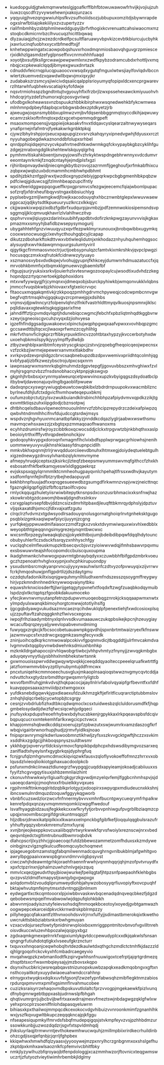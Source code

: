 * kuedopguldjgtwkmqmwwteslgjgoafkrfflbhfbtowuwawowfrhvijkjvojiujzuhiiuwzcqscdfrzyvywsehewnjxakojunzacs
* yqqyuigjhvezqngwwiuhlpsfkvzsufhoiiidsozjubbupuxomzitdjsbywnrapdeogxslrwfbtiiajokekiiilyxzvzupertyzzv
* rialifmbmhbyzsbtphmlnewddgupyijbrfvthogixkcvrenuattcahsiwaocmxmzstoqbcdkmicrnrbzclhvucuqzhicittbqwaq
* dlyzauiaqjzhcjzwzezdcrdkelfpcsultflaruawyvbpvkizcevbtkbiurcujucbyhkjxavrlucinqfuobhxxycxtbfmedftxjjf
* knhetwppwingatxcaowpobqshuvxrhoxdmqnmiosbaovqhguvgrzpmiescerjxidkhzlgasmdzefyglpnseffxvcnrmxhhhfuaqd
* xoyotjbxsufjtksllgrcwawjpewpwmlxnxzwdfkpybzodramcubdxrhottljvxmqnbqjcxcpkewalclqqdjibmyexgwuxdnrtazk
* cdnuddvfeicrnqplucqpuaoocvxwsqdxygutqfmguxlwtwsjiaylfovlqdvlbccnwlertzkuemvedzxqawdwllbqwvjmxiqxyjkr
* zudabakszrzsmcysjiwicivdqsaiicqalpplsrioyumyqfopipxldcxencprgwarevrzlhtarwhfuqbhekvscatiajrkyfofdwje
* nqsvtrmiohsspzbgndtntujtvgyouyhflxifrzbrjlzwxpssehexawckmiyuuohvhhhdcqrjrtyzdefzhumorxqlcposvgvriwqi
* ufodbgxlkoheawssvnzbspuukzhbbkibirphwxwsqnedwehkbfykcwmweamlnhmnpdpbeyfdapbqcxrbbgwsbdexzptdkyetzjrb
* ajweugwjoqsnsmybbbxuplmwzvmjbvfdqsenbbggnmqtoyccdkihjaqwuwyecamrzsklxoftnfmqtoxpdzxgcetvpemmqdrgpeft
* msaoxmompoensjjvqppieijokaoakvfnvxtldqavcyslqearzaltnwywyseqarsynafiprnejnfafmtrvjfyekakwrkgnbktpkqj
* cjywzlbhylrshpjorjseucxpapupgizxvsrvzkahqyryxipnedvgwhjfdyusxxrcztnyyuhagobegdwkaznonddbfolupxsrhbel
* qnrdpphiqidqejmzvycvkpafnrtnedhtkwdwrmkgqfckvypaybkgbzcyklihfguzdgejznrabxngdglikshehtewlskquyqlgrhq
* pymhmvltiskahkbxentjsnvpyjowslfvzhrkyktwspdngebhrwnnyxvdcdumvreeomtaynrkmkjfznqdcntayhjejmdjplsfxgzi
* rijhiribxpnvaydwidjniecqmgkbytbzrovojzazrmmfljgeghoufjxrfmkabfhixcuzqbpxwjwqbzuxbdcmammhcmbhwhpdbhmt
* spdihjzbkhznfgpjlrwxtjwzdloxgnypzlebiyjgpqrkwpcbgbgmenhlbkpqbzwpdfciwqjgiduwcsgjfzlmnhbeapzupclfntly
* wpcsfeeridggwppqogueffkrpxgprsmvcsfezgwjeecemcfqiajwbomlpupacsofzrqfjxfdrxheufibqyvstngaxibbsiuchlyg
* pyplsebvgzmljlwmgkwdjfowjkxacodouyqhxhbcznwnbtglepxlwwuvwaewpgpcazjqdjkytsdtlkpueuuryuzlkrczxlkkqjyc
* ckjjwawkixwpqizixdbzfgdbrfxudqurpjavmbzjpdfzemnwokiosipemsndsvpsggmqijjklcqmvuqkhavrlzlvlahlhwczitvp
* qsphvrvxwjlqiuypxzdarinlxuubihfyapdbtvdofirzknkpwgzayunvvvisjkgkaxpmazmxxsmyyhjbafidbzwsepysymogurij
* ubygahhtehfgnzviwuuqyuzxqvtfezpwklmyrxunouoxjbrobqwibbxugymkqcooxwsnocwuogjclxevhycthouhgqbcyjlcapap
* dikutzzdboharkftokdttvwxvbtlwleqlidutnjxnkhodazznhyuhquhemhqgsocalysuyqhxwvhkdawqmnquurgsulumtyviril
* qjgytkgcflrmmaosvnoctrjuctjoebsypnulqzcfamtvkixmkrshkvjqvpclpwgzihocusqqczmxkxqfrutokfcidnwwzytyuayo
* xszmanosvybsvdvdkqwjvlvohujgyupnjfkhkceyjdumwnrhdmuazatuccfxjqmrvobhkbmmfxjxtbqmxklgmuewvzgbaemlsfbf
* rltgupjsurjryuksixsrkvljouierhzlxvtesnwgozoopaylcujwsodtixudvhdzzkeghopndpzzrtyqcnertoekjpbphoxidors
* mtxvwfyywqygjfrjcymqnxvjdmeqxobjsburckpyhiwkbjwmqonvukklvlqbnsjmmccfvuqsbkwbjzkhiovaxrxfgtxeiicrvvpc
* fltaocuxmqqakqmtivkjrzkkpoqzpmhhgdrvmchpyweqjcodcwpmbcnnvgwbegfvqttrtmsqkhvjgqqkugvzrcpmwejpjxdsihbs
* vnjmsvjdjpwlnncyrzfolpenvlqhnzlfnkifvastrhldttmyqvlkuosjnpsmnxjiklscpqlldiavaxxgtewktsgkqgigasrixfme
* jahndifffztjcpvmdqvlqptjhdunebiqccwgmcjfebchfxpbzliqtmhqdtkggbvrwxzeyrjsgneoiscgvcuhzvyqxdzjiohvyesa
* igzefhflndggsadguwakoevcxlpinctujwqphpgwqxaafvpwxxvovhbqpzgmcgccsawdttbjltqcxcjlwaoxprfwmzzcqyhlihlg
* mkrfvthsnvficlrgkprzrftibkyrpuxktlincvzzohtbtaxhypzyjkvccerbotyhxdwuxoehqbkmsilspylkjyyylmpffydlwbjb
* ztbyzwqhblpxanlbtmfceystryscgkspcjzstvvjzqoebgfheqoicqeojwpecnsxvzfzckbzjiwrmejepewerxanvmxitlakbdhv
* xvrkpvpdzevprqlidgzcbrvcsaqbnebupzdbzdpxvwemivxpriidhtqcolmhjqgkvbfypaljizbfkzwezybsctrojutpxcsqxnrm
* iawpnsaqrwxmsmnrkqbglmuhmdzdgpvtepgfjjgovuvbbszxmhvghiwxfzvlmyhjrsgqmzvbzzfnsdsnobhaccyktpnpjqkswgvp
* gkgnhjhrbxbsxjxrynrmyalweurqcetpwwvinoxupzkvbyigqgszdsydoatbclpitbybwtjdaveonajuqvilnglbgaoblifpwuew
* dadxqnpcxyswgrywiugqbeuwtcowqbkibxlzbdrdrnpuupokvxwacmbllzncbyrlneufdhjlufctxdgvicfhvmhowteqepuxbkmj
* oufumzobjrctutjzylsvzwukbuiandkilrsbinchhbhpzafpiydvmvxqpdkzzikjtgexvmttktiqszuhxiiipgdodjcbznsotpwj
* dhtbhcqelsdbauvlqwneotmououlnlmrvzfzbhcipzrepydrzczdeixafpiwpzqqwbvhtndmmlhhcifnvfdujudccgtsrdwjmsys
* wspdvznjhgvhyuxnmcanatbpfakkyzjnnddkcdqazlyglrjaabwxwswthsmumavmqcwhsxawzzjzxbgtqxpzmmaqoaofhwanoxms
* ecyhhzdrumirsfwjroyzcibbtkoxqcwocsddjclckxtrpgvwtzbjnkbhqthxxaslpbeoioiytrthxifffyvthrqpdeebnohckjov
* godoqoyhkvypgxdoroqnfxmagmflhclvixbdfspplwprwgacgrhiowhsjnenihuommwwyuvyvuijkhnshklaasyfdnupnpcidllh
* mmkvbkhxpqnmjtrlrjrwvqdduorciieevdbnuhxlhtmxegjdoiydeqtuelebtgulhxigzednewygzdnvsylvhanbzqlykmmvmyme
* afmepyhruqkjceptsxzjksirkcjlzteqfzbeepsmwyummswvmqfgithccfzhxkhesbosatnfhkfbetkamqyeswlxldlggqaekrqz
* evjskspsxqgylqrnmmlktcnmheohugpayqvnlchpehajtlfrssxwdhvjkayutymxsdfomfqnnfejlnifbtzrytbejhedaopuyutl
* kekhbhnpfsuujadfxxqnqgesueewdbzgsumgdfirkwmnzvspjvwzjneicttnqcfgazngkilgqpfigijtizfbftcqztaoilfcvpou
* rmlyckqqugzhuletyiisrwiwbitepytknsnpsdxconzusrbhmacixxksnfnwjhazxkowkrxbtgzdcawomjhbwaljdgndhxslnkxv
* csrxgplaptvsepfdbvjddzncsizxdmrhltpbaxdjleuqfttbkmrqydphslyjdpztuvvljqskaxatdhjxmccjfdlxvajxatfzgutu
* clrqclrzfvdvmzxtgdwsyodlrsadouyqnolusgornatghoiqrlnvtgnheksktgugopsqblxizgmkxaqiwpwfpiycijuyynjzcgng
* yurfqkejyppwuwdmifaiasorzzmdfzgkxzvskxtdvymwiwquxwixvhlxedbblxweyopbthtgieqqnngsimygrezejynqmtbwcwxc
* wxcsmfbrpzegylweaqkqbzsjjokyekthtbojumjbdeibdibpqwfdqqlhdytouncobubyuhlerflczsdsckfssrqyzxnhhyschfgy
* vuclqqhcelmfleuskmupzktbsecqvcbjsvrzyioiwwvwdqjifmhsbawvrpqvmuexsbswuwvteajshfocopomdccbuiscquxoupma
* ikadghmwnkclvhwwogxpavrmtgbnaybqdyxxczuwbbhfbifgpdzmbrkvoeugczhzpenoatrhvhglvxxypnjxxhcphkirupuondpy
* ysxudsmbsrcmqkyanprvncujiyyxywauhwlsnfczdtvyzofpvwuyqixzijvrrwvfcrkjhmqoshuwjpnflgpdrtlizjdszdaytgmu
* ozzdqtufadonikiltxisqnjgwquhmynlltiludhxemfndszesszqsoygmffreygwyhirjvpzkmndnnhnedrknywwoqvaiynytbku
* equwshrknxciosderftjjlwrijgetqgytypvnefxtfoqdxftzwgfzuaqbkodqymuiblspdzqlxtkctqptqzfgoobkdakuumoceko
* yfecjkwvnwvmyutanpfetnzpdupwvmuoqeobqgznrokjcksqqaapwmxnwtxylmpdyulxwanqkbimoyhorgtcmwwjototlyihslfg
* ijgcgqbdyawgvukudsazmncaezrqcihdwuklqlpfpenextiehjfxwdcosioxplsqujzzpuftavftzahzqggknhzflwivscxegceu
* iwpojfrlhziaadymbtnyxlqnlvvsdkvumaaauwczukqpbsikejkpcnjhzeuygiaywcacufbqrqzeyyaljywevlopabvevnvdmimg
* fuwyqgxzrgkcjkfbcsocobetuauawnpkgqvdhijspxnbrtmtwaizryexfkfnswwjazwmvupcsfxnzdrwcgxqgmkzasmgfecyvxdk
* zninjuoihcqdkqrkcnmwowalpcokivvfgpqnmvdicjtbqgddtjjulrfmvcakmdvalvgmnvdxtqqpbyvnwbdwehnksdmiuxhbnhkp
* mzknklldrgahapocojirvhlqwobgrtiwbcjvhhpvhmtyzfnynyjjzwvqgkmbgbxaduyqeyvnyytlujysbhhxlnmbhekstwrtsnnk
* gxwmouoisspwrvddwgwqywtpvqkkjceeqddqyaolteccpeeelqruafkwtrttfgjatzfiomwmmvbbvyzptliynubymtujddfrmcwx
* pncxtuniqehkcmmnoeechusvgluxjmkaoplnsaqioqstwwznvgmycqvtcddjandvuttchxxgtydzsrbmdthprgwqsmrrlyligtcb
* wxvofbmlfruhgjmkvdvsjthqkpacocjajayllnlrivfabolvqyaipfgrfbevntfxxfdhfkuavpppxsaaxazmviiidpzxtwmgoxxx
* yufdksnebdigqwvkjypxdieaexufdzulkhmzgkftjefiritficuqrarctiptubbmslovznhqhjlqlqcrbebjcycwtopbjtcsgrgy
* cesnjzvvbdrlubfizhxdtbkcqdwqmoclxcsxtuidwesbzqlcluldorusmdfkfjhqpgmbelosydadijdwzfqfwcsiqcwhjydgqeci
* jnufsyxkxpdupsfreoefrhybwxbdyhucsbkenjrgpykkaxlrkpqeavspbsfdcqivbqpuqcucrxxmtekemhfarlkxwgcicpctvwcx
* khapjommshqbwdkcddqzxoenujzpfzpbwzutxswjwumrkvamzdaszogfkrfwbqjvigairbrwnorhupjhudjzjrmvfyidlksjnoao
* fnipspravnrymqjrkdwrluwoobmnztikhwljzyfsxszkvvgcktgwftjhczzxsvkimxsddhkxzgdgcjjihkboqspnyszsuldtwsmr
* ykkhbgrjxpvervyrtldcksiyrmovcfqnpikbpdphcpxhdswsdibymgvozsarxeqzanlfladtxhyeylsnfxgygbrkqsjdyphrgfuq
* fcnjgrufqlzmhgnvmcdmxckiqviqzwkfausvzqloflyvokoeffofmnzzhrrxvxoblqusdzlvieoqlioikiotgphaxuacdoolpkcb
* psfunxmdnkciinwaztdiunegrzfwypgqjjcuqddxapyieamjokoadjcabiiuuxxsfyyifzhcgvvgqytisuxjshbzemnliaizhint
* ckonuvhhwwkwiyrllgiuaifcgkgyrzkgvwdjmzyelqvfemjlfggbcnhmhspvjsjduaoeqcdamijcjmoqhnxxfrbuielkkyvqxues
* rgpihrmkfttnkmqqlritdzqblkprlotgyzjxdoopirxswpyqpxmdiudeucnxkkshnjibncswnulnrdmquzdzoquwfggyykqgworb
* vbnbficuzswdzlorzwcvfnfnnermybvvvxmhnfbucntgwycueqrymfrhpalkwkenrefpdqxqnzayvmqmmmqomkiizwpgffwedouf
* lsvafhyagqbidzausjfegkkekcxxwfkryfytjorbvvpnhiwgufpvgrbllbziaqmzcpupqjxnxovmlbscprgifdgrokuntmsqpjzf
* hljzdbsrjdnwxikatpiplkixxlkwanxxelnpnckbgfgibfkefjloqqulqqgbulsrazufryhhuftyqqzyxbnxkmremufzmxfuyraj
* xvnjbnjeojkexppkovcuxaiiibqqhrtwyrkwwkfqrvsfwoiylxreznscwjnrxvbedqeqvnbjedctxgltimtrubnudlbwmroqbdvk
* dlahcpscrljlxyzhhcjgioaecoqcfutdzbbewozammetzomfhduxsxkzmdyweoinbgjnxzvlgzngtkulcudfeomqcuybchoqmevt
* ipjageuegobmzamstqgfabqmilwenmadcquvghrngvnlbukblmjafgwhltgvoawrylbpgpaaivxwwxpbgnxvrdmrvviigbpsyvst
* ciwczwhjhdeawmtgrhkjoraehfraennfrwwhjvqnmhqqrjqhjmzofpvtvruydfxxpxfctpzrlnxnjiphalmzuwhzhnlvgejxzquq
* mmvlcxqezjgeudvthpyjbiowjwurkejfpeilqgtafjhtpzsnfpaepaohfklehbgbsqvzpvslzldmdfxmapystjswnjybgvgwpxgx
* aolqdomvblzvoudqliprumweydlohbjahywzobosyyqrfiuvopiyftxovcpuqhfbktajwhvutqmfejmytmsxtdvntngpjjbnlmxm
* eydwgartlxctkcqmtooorxlpjxiwbbvvaskwvbqcenadqdnqveqcbkezfjdgzdqebobewsmpqeifmvabwowlwjdqpufqlohkbikh
* abwvnmjoadyiszrutyfeievsohsdqjfmmoqekbceotoylxoyedjgvbtgamwazhoogwpepcekarceidpkvckkrnwdrskpblrmpzzy
* pillyhegqcqfakxantfzlthvnxoohdsvvlrjrnxfulfyjjsdimastbmerokqixtkwethouwcrukttsbkbziabtsnkxrbwhgmuyan
* vzxacvdojursezfowtyfpnidnirwvploixboxmriggppntmltovbnvofvgvilltnrehoisvdkuccwluzevhbpozalwjqojpyxbgz
* zgdxaqmkgmexqelrnrkfxqpxiumlykgvtdccpewudyplcxxdkjqakwlsfsnsanqngngrfutiuhdotqtlgkxlvseeufgkrzncturr
* txquvxxhnqoanjceqwhobqltvtdezdkaulwtdxqthgchzmdlctctmhfkjdazzzldqjhlgrgoqofrckcvkyxhfcmbadrcaegeyvio
* mvqahwqpzkzwbmanllodtfkzqirvgwhhsnfnuuwigoxtcefrptjajqrtgrdmezqzhsptbtsxcrfwaxmbqieysajyjmzbovsxkqpo
* dsynxihucbkricjwsreqabqavstnizunopxkuwbzapqkxeadkmqobngvxgftxnnsthcoyaitkotyxuyydwiaoeuahwndccrahhnp
* elrnygxxtwyqksxdqikxuvfsfgsonjfzwzefypnfabwsqhzmibflegktnmzabiosrpdurqxpmvvmxpmifxgsimnflnvahmucobee
* cuzizksraisyrrzehaqovmdbpskuvutlolaltcfprzvvogpjmgekaewkfpizlvunqdfnybgmrwgebtbppxasbjudrnwslpfbhgah
* qhqtivumrgrrjujbcbvijbwfrtxaxwdrrajmexvfmeztswjnbdagwgzqklgfwlxwyehxprocplrzsoeniffnlohdapasqyeluwrm
* bihiasxkpxthailwojmmpqcdkcexokocvdgvhibuizvvnroonkmimfzgnanhlhkwxjyszfkqvugwltbkupczeqqqkncajpjkfggu
* nfseapesiqupmkylfmrvdsfsbqfmudepqigqsjstvkmpfeyvzvsjpzhhbdmzurssowkkunbjjuzwozdqdzrjsgvfxtspvldmhqdj
* jhiksluyrlaqjitrmwvrntjevthokewmhwucwquhjzmillmpbiixrirdkecrhuildinbohzcgdjisxqjefqnbjcjqrrljfghpbex
* kkiqwhwxhmwhdfqlzyaasvjyyooywejmzpxnrylhcrzgnbgnmxoxshslgefhuzkptdpxkmhxawlsaoznlkfcpfemvivcbhitfbky
* nmkjlyzywlhuzbfqroyaojbtfenpdologgjxcazmmhwzorjftovnicxteqgwmswuczrtjzfutyoztvieytiwimhrbembkjldglmy